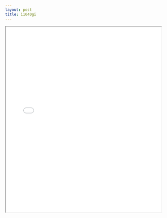 ```yaml
---
layout: post
title: i1040gi
---
```


<div class="pdf-container">
<iframe src="/ea/assets/pdfs/misc/i1040gi.pdf" height="600" width="100%" allowFullScreen="true"></iframe>
</div>

